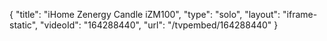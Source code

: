 {
    "title": "iHome Zenergy Candle iZM100",
    "type": "solo",
    "layout": "iframe-static",
    "videoId": "164288440",
    "url": "\/tvpembed\/164288440"
}